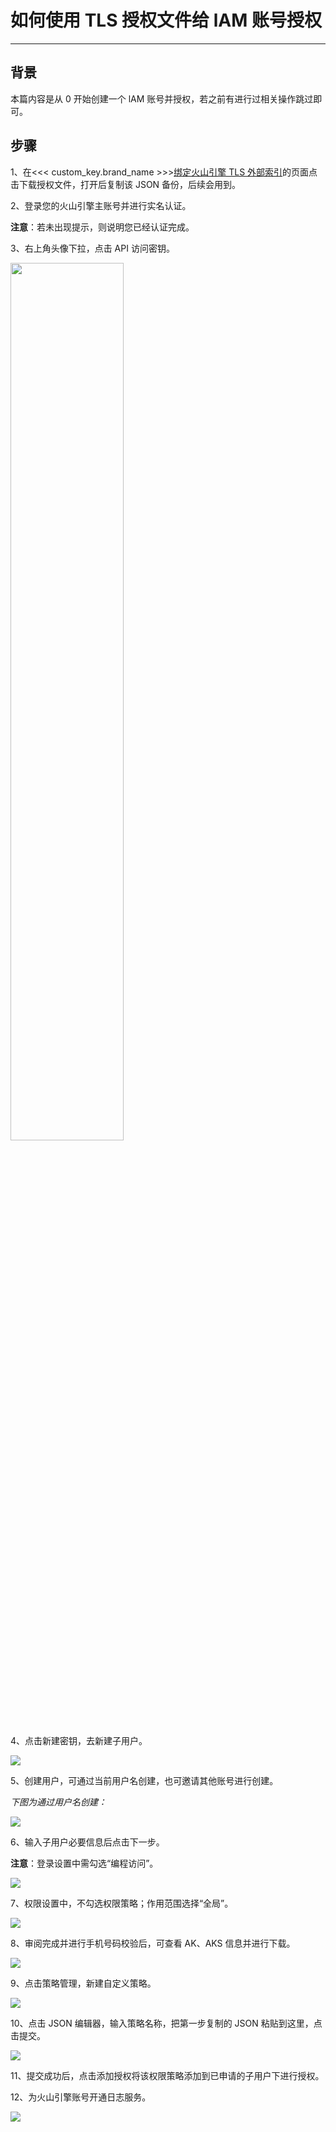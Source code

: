 # 如何使用 TLS 授权文件给 lAM 账号授权
---

## 背景

本篇内容是从 0 开始创建一个 lAM 账号并授权，若之前有进行过相关操作跳过即可。

## 步骤

1、在<<< custom_key.brand_name >>>[绑定火山引擎 TLS 外部索引](./multi-index/tls.md)的页面点击下载授权文件，打开后复制该 JSON 备份，后续会用到。

2、登录您的火山引擎主账号并进行实名认证。

**注意**：若未出现提示，则说明您已经认证完成。

3、右上角头像下拉，点击 API 访问密钥。

<img src="../img/api.png" width="60%" >

4、点击新建密钥，去新建子用户。

![](img/new-user.png)

5、创建用户，可通过当前用户名创建，也可邀请其他账号进行创建。

*下图为通过用户名创建：*

![](img/via-name.png)

6、输入子用户必要信息后点击下一步。

**注意**：登录设置中需勾选“编程访问”。

![](img/next.png)

7、权限设置中，不勾选权限策略；作用范围选择“全局”。

![](img/all.png)

8、审阅完成并进行手机号码校验后，可查看 AK、AKS 信息并进行下载。

![](img/download.png)

9、点击策略管理，新建自定义策略。

![](img/strategy.png)

10、点击 JSON 编辑器，输入策略名称，把第一步复制的 JSON 粘贴到这里，点击提交。

![](img/json-tls.png)

11、提交成功后，点击添加授权将该权限策略添加到已申请的子用户下进行授权。

12、为火山引擎账号开通日志服务。

![](img/open.png)
